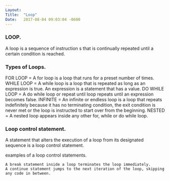 ```yaml
---
Layout:	
Title:	"Loop"
Date:	2017-08-04 09:03:04 -0600
---
```


### LOOP.

A loop is a sequence of instruction s that is continually repeated until a certain condition is reached.

### Types of Loops.
FOR LOOP =	A for loop is a loop that runs for a preset number of times.
WHILE LOOP =	A while loop is a loop that is repeated as long as an expression is true. An expression is a statement that has a value.
DO WHILE LOOP =	A do while loop or repeat until loop repeats until an expression becomes false.
INFINITE =	An infinite or endless loop is a loop that repeats indefinitely because it has no terminating condition, the exit condition is never met or the loop is instructed to start over from the beginning.
NESTED =	A nested loop appears inside any other for, while or do while loop.

### Loop control statement.
A statement that alters the execution of a loop from its designated sequence is a loop control statement.

examples of a loop control statements.

    A break statement inside a loop terminates the loop immediately.
    A continue statement jumps to the next iteration of the loop, skipping any code in between.
